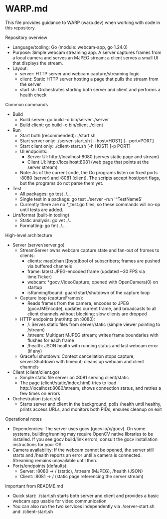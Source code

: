 # WARP.md

This file provides guidance to WARP (warp.dev) when working with code in this repository.

Repository overview
- Language/tooling: Go (module: webcam-app, go 1.24.0)
- Purpose: Simple webcam streaming app. A server captures frames from a local camera and serves an MJPEG stream; a client serves a small UI that displays the stream.
- Layout:
  - server: HTTP server and webcam capture/streaming logic
  - client: Static HTTP server hosting a page that pulls the stream from the server
  - start.sh: Orchestrates starting both server and client and performs a health check

Common commands
- Build
  - Build server: go build -o bin/server ./server
  - Build client: go build -o bin/client ./client
- Run
  - Start both (recommended): ./start.sh
  - Start server only: ./server-start.sh [--host=HOST] [--port=PORT]
  - Start client only: ./client-start.sh [-h HOST] [-p PORT]
  - UI endpoints:
    - Server UI: http://localhost:8080 (serves static page and stream)
    - Client UI: http://localhost:8081 (web page that points at the server stream)
  - Note: As of the current code, the Go programs listen on fixed ports :8080 (server) and :8081 (client). The scripts accept host/port flags, but the programs do not parse them yet.
- Test
  - All packages: go test ./...
  - Single test in a package: go test ./server -run '^TestName$'
  - Currently there are no *_test.go files, so these commands will no-op until tests are added.
- Lint/format (built-in tooling)
  - Static analysis: go vet ./...
  - Formatting: go fmt ./...

High-level architecture
- Server (server/server.go)
  - StreamServer owns webcam capture state and fan-out of frames to clients:
    - clients: map[chan []byte]bool of subscribers; frames are pushed via buffered channels
    - frame: latest JPEG-encoded frame (updated ~30 FPS via time.Ticker)
    - webcam: *gocv.VideoCapture; opened with OpenCamera(0) on startup
    - isRunning/bound: guard start/shutdown of the capture loop
  - Capture loop (captureFrames):
    - Reads frames from the camera, encodes to JPEG (gocv.IMEncode), updates current frame, and broadcasts to all client channels without blocking; slow clients are dropped
  - HTTP endpoints (net/http on :8080):
    - /: Serves static files from server/static (simple viewer pointing to /stream)
    - /stream: Multipart MJPEG stream; writes frame boundaries with flushes for each frame
    - /health: JSON health with running status and last webcam error (if any)
  - Graceful shutdown: Context cancellation stops capture; server.Shutdown with timeout; cleans up webcam and client channels
- Client (client/client.go)
  - Simple static file server on :8081 serving client/static
  - The page (client/static/index.html) tries to load http://localhost:8080/stream, shows connection status, and retries a few times on errors
- Orchestration (start.sh)
  - Starts server and client in the background, polls /health until healthy, prints access URLs, and monitors both PIDs; ensures cleanup on exit

Operational notes
- Dependencies: The server uses gocv (gocv.io/x/gocv). On some systems, building/running may require OpenCV native libraries to be installed. If you see gocv build/link errors, consult the gocv installation instructions for your OS.
- Camera availability: If the webcam cannot be opened, the server still starts and /health reports an error until a camera is connected. Streaming remains unavailable until then.
- Ports/endpoints (defaults):
  - Server: :8080 → / (static), /stream (MJPEG), /health (JSON)
  - Client: :8081 → / (static page referencing the server stream)

Important from README.md
- Quick start: ./start.sh starts both server and client and provides a basic webcam app usable for video communication
- You can also run the two services independently via ./server-start.sh and ./client-start.sh

